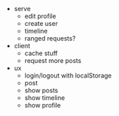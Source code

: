 * serve
    * edit profile
    * create user
    * timeline
    * ranged requests?
* client
    * cache stuff
    * request more posts
* ux
    * login/logout with localStorage
    * post
    * show posts
    * show timeline
    * show profile

